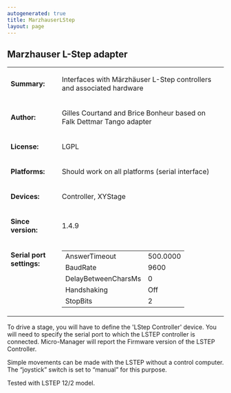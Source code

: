 ```yaml
---
autogenerated: true
title: MarzhauserLStep
layout: page
---
```


## Marzhauser L-Step adapter

<table>
<tr>
<td markdown="1">

**Summary:**

</td>
<td markdown="1">

Interfaces with Märzhäuser L-Step controllers and associated hardware

</td>
</tr>
<tr>
<td markdown="1">

**Author:**

</td>
<td markdown="1">

Gilles Courtand and Brice Bonheur based on Falk Dettmar Tango adapter

</td>
</tr>
<tr>
<td markdown="1">

**License:**

</td>
<td markdown="1">

LGPL

</td>
</tr>
<tr>
<td markdown="1">

**Platforms:**

</td>
<td markdown="1">

Should work on all platforms (serial interface)

</td>
</tr>
<tr>
<td markdown="1">

**Devices:**

</td>
<td markdown="1">

Controller, XYStage

</td>
</tr>
<tr>
<td markdown="1">

**Since version:**

</td>
<td markdown="1">

1.4.9

</td>
</tr>
<tr>
<td markdown="1" valign=top>

**Serial port settings:**

</td>
<td markdown="1" valign=top>

|                     |          |
|---------------------|----------|
| AnswerTimeout       | 500.0000 |
| BaudRate            | 9600     |
| DelayBetweenCharsMs | 0        |
| Handshaking         | Off      |
| StopBits            | 2        |

</table>

To drive a stage, you will have to define the 'LStep Controller' device.
You will need to specify the serial port to which the LSTEP controller
is connected. Micro-Manager will report the Firmware version of the
LSTEP Controller.

Simple movements can be made with the LSTEP without a control computer.
The “joystick” switch is set to “manual” for this purpose.

Tested with LSTEP 12/2 model.

